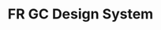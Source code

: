 ---
title: 'FR GC Design System'
description: Reusable components and web standards
image: '../../../../static/img/cds/product-icon.svg'
imageAlt: 'imageAlt'
link: ''
---